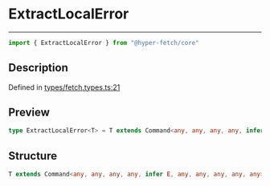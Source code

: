

# ExtractLocalError

<div class="api-docs__separator" data-reactroot="">

---

</div><div class="api-docs__import" data-reactroot="">

```ts
import { ExtractLocalError } from "@hyper-fetch/core"
```

</div><div class="api-docs__section">

## Description

</div><div class="api-docs__description"><span class="api-docs__do-not-parse">



</span></div><p class="api-docs__definition">

Defined in [types/fetch.types.ts:21](https://github.com/BetterTyped/hyper-fetch/blob/6c3eaa91/packages/core/src/types/fetch.types.ts#L21)

</p><div class="api-docs__section">

## Preview

</div><div class="api-docs__preview type single">

```ts
type ExtractLocalError<T> = T extends Command<any, any, any, any, infer  E, any, any, any, any, any> ? E : never;
```

</div><div class="api-docs__section">

## Structure

</div><div class="api-docs__returns">

```ts
T extends Command<any, any, any, any, infer E, any, any, any, any, any> ? E : never
```

</div>